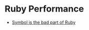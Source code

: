 # Ruby Performance

* [Symbol is the bad part of Ruby](https://www.amberbit.com/blog/2014/9/9/ruby-the-bad-parts/)